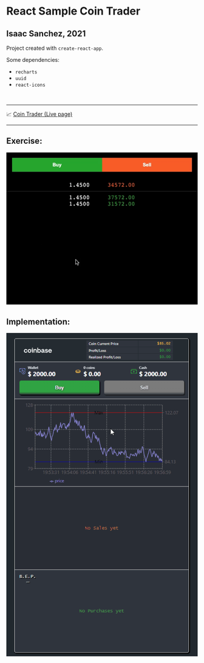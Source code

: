 # React Sample Coin Trader

## Isaac Sanchez, 2021

Project created with `create-react-app`.

Some dependencies:

-   `recharts`
-   `uuid`
-   `react-icons`

<br>

---

📈 [Coin Trader (Live page)](http://jelitter.github.io/coin-trader)

---

## Exercise:

[![Example Order Book](example.gif)](example.gif)

## Implementation:

[![Implementation Order Book](order-book.gif)](order-book.gif)


